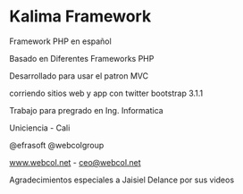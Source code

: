 Kalima Framework
======

Framework PHP en español

Basado en Diferentes Frameworks PHP

Desarrollado para usar el patron MVC

corriendo sitios web y app con twitter bootstrap 3.1.1

Trabajo para pregrado en Ing. Informatica

Uniciencia - Cali

@efrasoft @webcolgroup

www.webcol.net - ceo@webcol.net

Agradecimientos especiales a Jaisiel Delance por sus videos
